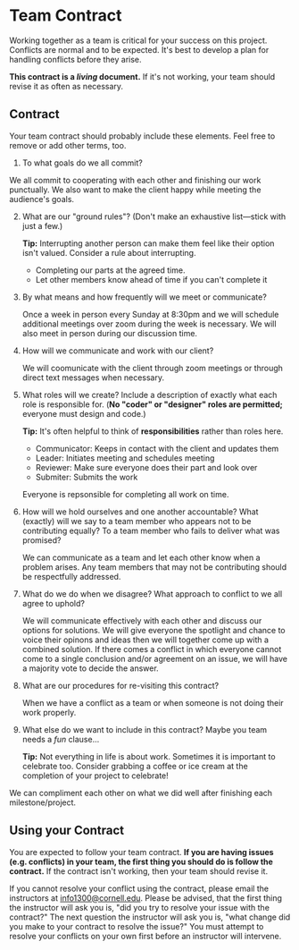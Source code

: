# Team Contract

Working together as a team is critical for your success on this project. Conflicts are normal and to be expected. It's best to develop a plan for handling conflicts before they arise.

**This contract is a _living_ document.** If it's not working, your team should revise it as often as necessary.

## Contract

Your team contract should probably include these elements. Feel free to remove or add other terms, too.

1. To what goals do we all commit?

  We all commit to cooperating with each other and finishing our work punctually. We also want to make the client happy while meeting the audience's goals.

2. What are our "ground rules"? (Don't make an exhaustive list—stick with just a few.)

    **Tip:** Interrupting another person can make them feel like their option isn't valued. Consider a rule about interrupting.

   - Completing our parts at the agreed time.
   - Let other members know ahead of time if you can't complete it


3. By what means and how frequently will we meet or communicate?

    Once a week in person every Sunday at 8:30pm and we will schedule additional meetings over zoom during the week is necessary. We will also meet in person during our discussion time.

4. How will we communicate and work with our client?

     We will coomunicate with the client through zoom meetings or through direct text messages when necessary.


5. What roles will we create? Include a description of exactly what each role is responsible for. (**No "coder" or "designer" roles are permitted;** everyone must design and code.)

    **Tip:** It's often helpful to think of **responsibilities** rather than roles here.

    - Communicator: Keeps in contact with the client and updates them
    - Leader: Initiates meeting and schedules meeting
    - Reviewer: Make sure everyone does their part and look over
    - Submiter: Submits the work

    Everyone is repsonsible for completing all work on time.

6. How will we hold ourselves and one another accountable? What (exactly) will we say to a team member who appears not to be contributing equally? To a team member who fails to deliver what was promised?

    We can communicate as a team and let each other know when a problem arises. Any team members that may not be contributing should be respectfully addressed.

7. What do we do when we disagree? What approach to conflict to we all agree to uphold?

    We will communicate effectively with each other and discuss our options for solutions. We will give everyone the spotlight and chance to voice their opinons and ideas then we will together come up with a combined solution. If there comes a conflict in which everyone cannot come to a single conclusion and/or agreement on an issue, we will have a majority vote to decide the answer.

8. What are our procedures for re-visiting this contract?

    When we have a conflict as a team or when someone is not doing their work properly.

9. What else do we want to include in this contract? Maybe you team needs a _fun_ clause...

    **Tip:** Not everything in life is about work. Sometimes it is important to celebrate too. Consider grabbing a coffee or ice cream at the completion of your project to celebrate!

We can compliment each other on what we did well after finishing each milestone/project.

## Using your Contract

You are expected to follow your team contract. **If you are having issues (e.g. conflicts) in your team, the first thing you should do is follow the contract.** If the contract isn't working, then your team should revise it.

If you cannot resolve your conflict using the contract, please email the instructors at <info1300@cornell.edu>. Please be advised, that the first thing the instructor will ask you is, "did you try to resolve your issue with the contract?" The next question the instructor will ask you is, "what change did you make to your contract to resolve the issue?" You must attempt to resolve your conflicts on your own first before an instructor will intervene.
